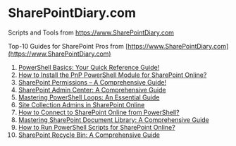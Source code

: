 # SharePointDiary.com
Scripts and Tools from https://www.SharePointDiary.com
 
Top-10 Guides for SharePoint Pros from [https://www.SharePointDiary.com](https://www.SharePointDiary.com)

1. [PowerShell Basics: Your Quick Reference Guide!](https://www.sharepointdiary.com/2012/04/powershell-quick-reference.html)
2. [How to Install the PnP PowerShell Module for SharePoint Online?](https://www.sharepointdiary.com/2021/02/how-to-install-pnp-powershell-module-for-sharepoint-online.html)
3. [SharePoint Permissions – A Comprehensive Guide!](https://www.sharepointdiary.com/2021/12/sharepoint-permissions.html)
4. [SharePoint Admin Center: A Comprehensive Guide](https://www.sharepointdiary.com/2021/01/sharepoint-admin-center-comprehensive-guide.html)
5. [Mastering PowerShell Loops: An Essential Guide](https://www.sharepointdiary.com/2020/12/powershell-loop-essential-guide.html)
6. [Site Collection Admins in SharePoint Online](https://www.sharepointdiary.com/2020/01/site-collection-administrator-sharepoint-online.html)
7. [How to Connect to SharePoint Online from PowerShell?](https://www.sharepointdiary.com/2015/01/connect-to-sharepoint-online-with-powershell.html)
8. [Mastering SharePoint Document Library: A Comprehensive Guide](https://www.sharepointdiary.com/2020/11/sharepoint-document-library-comprehensive-guide.html)
9. [How to Run PowerShell Scripts for SharePoint Online?](https://www.sharepointdiary.com/2019/07/how-to-run-powershell-scripts-for-sharepoint-online.html)
10. [SharePoint Recycle Bin: A Comprehensive Guide](https://www.sharepointdiary.com/2022/06/sharepoint-recycle-bin-comprehensive-guide.html)
